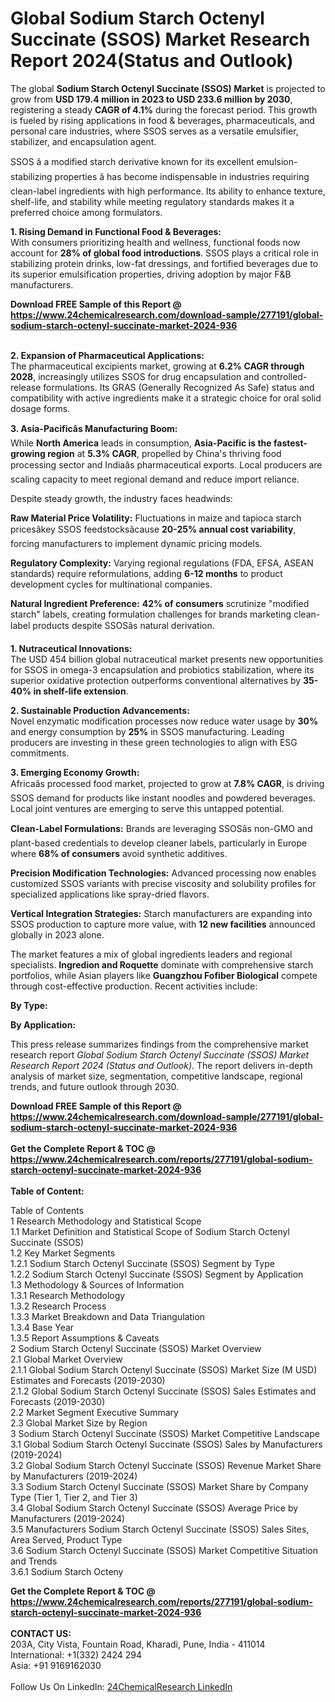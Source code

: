 <h1>Global Sodium Starch Octenyl Succinate (SSOS) Market Research Report 2024(Status and Outlook)</h1><p>The global <strong>Sodium Starch Octenyl Succinate (SSOS) Market</strong> is projected to grow from <strong>USD 179.4 million in 2023 to USD 233.6 million by 2030</strong>, registering a steady <strong>CAGR of 4.1%</strong> during the forecast period. This growth is fueled by rising applications in food &amp; beverages, pharmaceuticals, and personal care industries, where SSOS serves as a versatile emulsifier, stabilizer, and encapsulation agent.</p><p>SSOS â a modified starch derivative known for its excellent emulsion-stabilizing properties â has become indispensable in industries requiring clean-label ingredients with high performance. Its ability to enhance texture, shelf-life, and stability while meeting regulatory standards makes it a preferred choice among formulators.</p><p><strong>1. Rising Demand in Functional Food &amp; Beverages:</strong><br>
With consumers prioritizing health and wellness, functional foods now account for <strong>28% of global food introductions</strong>. SSOS plays a critical role in stabilizing protein drinks, low-fat dressings, and fortified beverages due to its superior emulsification properties, driving adoption by major F&amp;B manufacturers.</p><div><b>Download FREE Sample of this Report @ 
            <a href="https://www.24chemicalresearch.com/download-sample/277191/global-sodium-starch-octenyl-succinate-market-2024-936">
            https://www.24chemicalresearch.com/download-sample/277191/global-sodium-starch-octenyl-succinate-market-2024-936</a></b></div><br><p><strong>2. Expansion of Pharmaceutical Applications:</strong><br>
The pharmaceutical excipients market, growing at <strong>6.2% CAGR through 2028</strong>, increasingly utilizes SSOS for drug encapsulation and controlled-release formulations. Its GRAS (Generally Recognized As Safe) status and compatibility with active ingredients make it a strategic choice for oral solid dosage forms.</p><p><strong>3. Asia-Pacificâs Manufacturing Boom:</strong><br>
While <strong>North America</strong> leads in consumption, <strong>Asia-Pacific is the fastest-growing region</strong> at <strong>5.3% CAGR</strong>, propelled by China's thriving food processing sector and Indiaâs pharmaceutical exports. Local producers are scaling capacity to meet regional demand and reduce import reliance.</p><p>Despite steady growth, the industry faces headwinds:</p><p><strong>Raw Material Price Volatility:</strong> Fluctuations in maize and tapioca starch pricesâkey SSOS feedstocksâcause <strong>20-25% annual cost variability</strong>, forcing manufacturers to implement dynamic pricing models.</p><p><strong>Regulatory Complexity:</strong> Varying regional regulations (FDA, EFSA, ASEAN standards) require reformulations, adding <strong>6-12 months</strong> to product development cycles for multinational companies.</p><p><strong>Natural Ingredient Preference:</strong> <strong>42% of consumers</strong> scrutinize "modified starch" labels, creating formulation challenges for brands marketing clean-label products despite SSOSâs natural derivation.</p><p><strong>1. Nutraceutical Innovations:</strong><br>
The USD 454 billion global nutraceutical market presents new opportunities for SSOS in omega-3 encapsulation and probiotics stabilization, where its superior oxidative protection outperforms conventional alternatives by <strong>35-40% in shelf-life extension</strong>.</p><p><strong>2. Sustainable Production Advancements:</strong><br>
Novel enzymatic modification processes now reduce water usage by <strong>30%</strong> and energy consumption by <strong>25%</strong> in SSOS manufacturing. Leading producers are investing in these green technologies to align with ESG commitments.</p><p><strong>3. Emerging Economy Growth:</strong><br>
Africaâs processed food market, projected to grow at <strong>7.8% CAGR</strong>, is driving SSOS demand for products like instant noodles and powdered beverages. Local joint ventures are emerging to serve this untapped potential.</p><p><strong>Clean-Label Formulations:</strong> Brands are leveraging SSOSâs non-GMO and plant-based credentials to develop cleaner labels, particularly in Europe where <strong>68% of consumers</strong> avoid synthetic additives.</p><p><strong>Precision Modification Technologies:</strong> Advanced processing now enables customized SSOS variants with precise viscosity and solubility profiles for specialized applications like spray-dried flavors.</p><p><strong>Vertical Integration Strategies:</strong> Starch manufacturers are expanding into SSOS production to capture more value, with <strong>12 new facilities</strong> announced globally in 2023 alone.</p><p>The market features a mix of global ingredients leaders and regional specialists. <strong>Ingredion and Roquette</strong> dominate with comprehensive starch portfolios, while Asian players like <strong>Guangzhou Fofiber Biological</strong> compete through cost-effective production. Recent activities include:</p><p><strong>By Type:</strong></p><p><strong>By Application:</strong></p><p>This press release summarizes findings from the comprehensive market research report <em>Global Sodium Starch Octenyl Succinate (SSOS) Market Research Report 2024 (Status and Outlook)</em>. The report delivers in-depth analysis of market size, segmentation, competitive landscape, regional trends, and future outlook through 2030.</p><div><b>Download FREE Sample of this Report @ 
            <a href="https://www.24chemicalresearch.com/download-sample/277191/global-sodium-starch-octenyl-succinate-market-2024-936">
            https://www.24chemicalresearch.com/download-sample/277191/global-sodium-starch-octenyl-succinate-market-2024-936</a></b></div><br><div><b>Get the Complete Report & TOC @ 
            <a href="https://www.24chemicalresearch.com/reports/277191/global-sodium-starch-octenyl-succinate-market-2024-936">
            https://www.24chemicalresearch.com/reports/277191/global-sodium-starch-octenyl-succinate-market-2024-936</a></b></div><br>
            <b>Table of Content:</b><p>Table of Contents<br />
1 Research Methodology and Statistical Scope<br />
1.1 Market Definition and Statistical Scope of Sodium Starch Octenyl Succinate (SSOS)<br />
1.2 Key Market Segments<br />
1.2.1 Sodium Starch Octenyl Succinate (SSOS) Segment by Type<br />
1.2.2 Sodium Starch Octenyl Succinate (SSOS) Segment by Application<br />
1.3 Methodology & Sources of Information<br />
1.3.1 Research Methodology<br />
1.3.2 Research Process<br />
1.3.3 Market Breakdown and Data Triangulation<br />
1.3.4 Base Year<br />
1.3.5 Report Assumptions & Caveats<br />
2 Sodium Starch Octenyl Succinate (SSOS) Market Overview<br />
2.1 Global Market Overview<br />
2.1.1 Global Sodium Starch Octenyl Succinate (SSOS) Market Size (M USD) Estimates and Forecasts (2019-2030)<br />
2.1.2 Global Sodium Starch Octenyl Succinate (SSOS) Sales Estimates and Forecasts (2019-2030)<br />
2.2 Market Segment Executive Summary<br />
2.3 Global Market Size by Region<br />
3 Sodium Starch Octenyl Succinate (SSOS) Market Competitive Landscape<br />
3.1 Global Sodium Starch Octenyl Succinate (SSOS) Sales by Manufacturers (2019-2024)<br />
3.2 Global Sodium Starch Octenyl Succinate (SSOS) Revenue Market Share by Manufacturers (2019-2024)<br />
3.3 Sodium Starch Octenyl Succinate (SSOS) Market Share by Company Type (Tier 1, Tier 2, and Tier 3)<br />
3.4 Global Sodium Starch Octenyl Succinate (SSOS) Average Price by Manufacturers (2019-2024)<br />
3.5 Manufacturers Sodium Starch Octenyl Succinate (SSOS) Sales Sites, Area Served, Product Type<br />
3.6 Sodium Starch Octenyl Succinate (SSOS) Market Competitive Situation and Trends<br />
3.6.1 Sodium Starch Octeny</p><div><b>Get the Complete Report & TOC @ 
            <a href="https://www.24chemicalresearch.com/reports/277191/global-sodium-starch-octenyl-succinate-market-2024-936">
            https://www.24chemicalresearch.com/reports/277191/global-sodium-starch-octenyl-succinate-market-2024-936</a></b></div><br><b>CONTACT US:</b><br>
            203A, City Vista, Fountain Road, Kharadi, Pune, India - 411014<br>
            International: +1(332) 2424 294<br>
            Asia: +91 9169162030 <br><br>
            Follow Us On LinkedIn: <a href="https://www.linkedin.com/company/24chemicalresearch/">24ChemicalResearch LinkedIn</a>